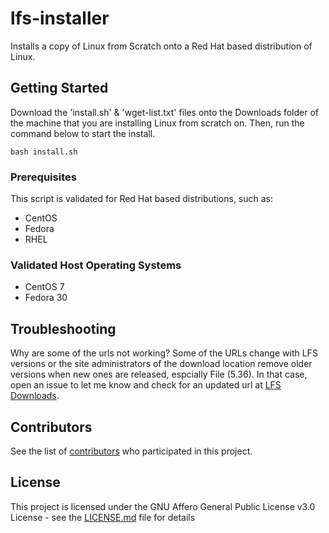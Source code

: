 # lfs-installer
Installs a copy of Linux from Scratch onto a Red Hat based distribution of Linux.

## Getting Started

Download the 'install.sh' & 'wget-list.txt' files onto the Downloads folder of the machine that you are installing Linux from scratch on. Then, run the command below to start the install.
```
bash install.sh
```

### Prerequisites

This script is validated for Red Hat based distributions, such as:
* CentOS
* Fedora
* RHEL

### Validated Host Operating Systems
* CentOS 7
* Fedora 30

## Troubleshooting
Why are some of the urls not working? Some of the URLs change with LFS versions or the site administrators of the download location remove older versions when new ones are released, espcially File (5.36). In that case, open an issue to let me know and check for an updated url at [LFS Downloads](http://www.linuxfromscratch.org/lfs/download.html#ftp).

## Contributors

See the list of [contributors](https://github.com/Caduser2020/lfs-installer/contributors) who participated in this project.

## License

This project is licensed under the GNU Affero General Public License v3.0 License - see the [LICENSE.md](LICENSE.md) file for details


